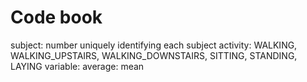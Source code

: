 # Code book

subject: number uniquely identifying each subject
activity: WALKING, WALKING_UPSTAIRS, WALKING_DOWNSTAIRS, SITTING, STANDING, LAYING
variable: 
average: mean
